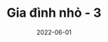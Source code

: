 ---
title: Gia đình nhỏ - 3
date: 2022-06-01
tags: vetuiminh
image: /assets/ve-tui-minh/f70e39e4a253660d3f42.jpg
imageAlt: Gia đình nhỏ - 3
description: Gia đình nhỏ - 3
---